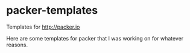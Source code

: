 packer-templates
================

Templates for http://packer.io

Here are some templates for packer that I was working on for whatever reasons.
